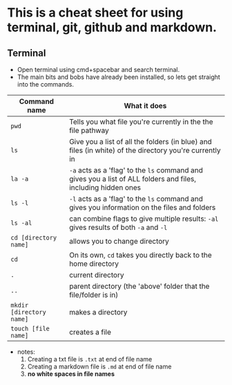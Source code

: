 # This is a cheat sheet for using terminal, git, github and markdown.

## Terminal
- Open terminal using cmd+spacebar and search terminal.
- The main bits and bobs have already been installed, so lets get straight into the commands.

| Command name | What it does |
| ----------- | ----------- |
|`pwd` | Tells you what file you're currently in the the file pathway|
|`ls` | Give you a list of all the folders (in blue) and files (in white) of the directory you're currently in |
|`la -a` | `-a` acts as a 'flag' to the `ls` command and gives you a list of ALL folders and files, including hidden ones|
|`ls -l` | `-l` acts as a 'flag' to the `ls` command and gives you information on the files and folders|
|`ls -al`|can combine flags to give multiple results: `-al` gives results of both `-a` and `-l`|
|`cd [directory name]`|allows you to change directory|
|`cd` | On its own, `cd` takes you directly back to the home directory |
|`.`|current directory|
|`..`|parent directory (the 'above' folder that the file/folder is in)|
|`mkdir [directory name]`| makes a directory|
|`touch [file name]`|creates a file|

- notes:
    1. Creating a txt file is `.txt` at end of file name
    2. Creating a markdown file is `.md` at end of file name
    3. **no white spaces in file names**

    





